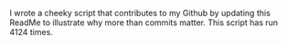 I wrote a cheeky script that contributes to my Github by updating this ReadMe to illustrate why more than commits matter. This script has run 4124 times.